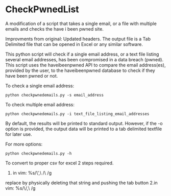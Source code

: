 # CheckPwnedList
A modification of a script that takes a single email, or a file with multiple emails and checks the have i been pwned site.

Improvments from original: Updated headers.  The output file is a Tab Delimited file that can be opened in Excel or any similar software.


This python script will check if a single email address, or a text file listing several email addresses, has been compromised in a data breach (pwned).  This script uses the haveibeenpwned API to compare the email address(es), provided by the user, to the haveibeenpwned database to check if they have been pwned or not.


To check a single email address:

```
python checkpwnedemails.py -s email_address
```

To check multiple email address:

```
python checkpwnedemails.py -i text_file_listing_email_addresses
```

By default, the results will be printed to standard output.  However, if the -o option is provided, the output data will be printed to a tab delimited textfile for later use.

For more options:

```
python checkpwnedemails.py -h
```


To convert to proper csv for excel 2 steps required.

1. in vim: %s/\\',\\ /\\ /g

replace <hit tab key> by physically deleting that string and pushing the tab button
2.in vim: %s/\\<hit tab key>/,\\ /g      

